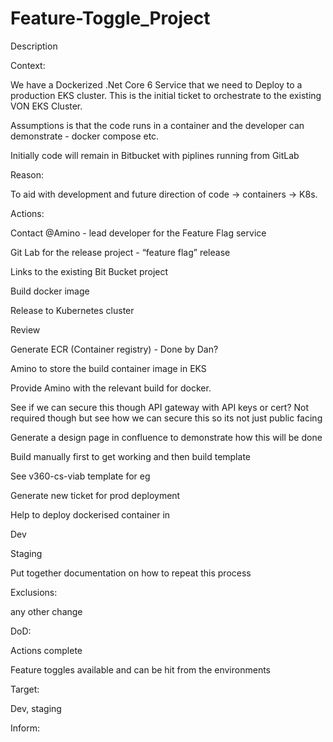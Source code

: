 # Feature-Toggle_Project
Description

Context:

We have a Dockerized .Net Core 6 Service that we need to Deploy to a production EKS cluster. This is the initial ticket to orchestrate to the existing VON EKS Cluster.

Assumptions is that the code runs in a container and the developer can demonstrate - docker compose etc.

Initially code will remain in Bitbucket with piplines running from GitLab

Reason:

To aid with development and future direction of code → containers → K8s.

Actions:

Contact @Amino  - lead developer for the Feature Flag service

Git Lab for the release project - “feature flag” release

Links to the existing Bit Bucket project

Build docker image

Release to Kubernetes cluster 

Review 

Generate ECR (Container registry)  - Done by Dan?

Amino to store the build container image in EKS 

Provide Amino with the relevant build for docker.

See if we can secure this though API gateway with API keys or cert? Not required though but see how we can secure this so its not just public facing

Generate a design page in confluence to demonstrate how this will be done

Build manually first to get working and then build template

See v360-cs-viab template for eg

Generate new ticket for prod deployment

Help to deploy dockerised container in 

Dev

Staging

Put together documentation on how to repeat this process

Exclusions:

any other change

DoD:

Actions complete

Feature toggles available and can be hit from the environments

Target:

Dev, staging

Inform:
